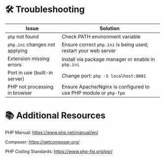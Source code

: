 # 🛠️ Troubleshooting

| Issue                          | Solution                                                         |
| ------------------------------ | ---------------------------------------------------------------- |
| `php` not found                | Check PATH environment variable                                  |
| `php.ini` changes not applying | Ensure correct `php.ini` is being used; restart your web server  |
| Extension missing errors       | Install via package manager or enable in `php.ini`               |
| Port in use (built-in server)  | Change port: `php -S localhost:8081`                             |
| PHP not processing in browser  | Ensure Apache/Nginx is configured to use PHP module or `php-fpm` |

# 📚 Additional Resources

PHP Manual: https://www.php.net/manual/en/

Composer: https://getcomposer.org/

PHP Coding Standards: https://www.php-fig.org/psr/